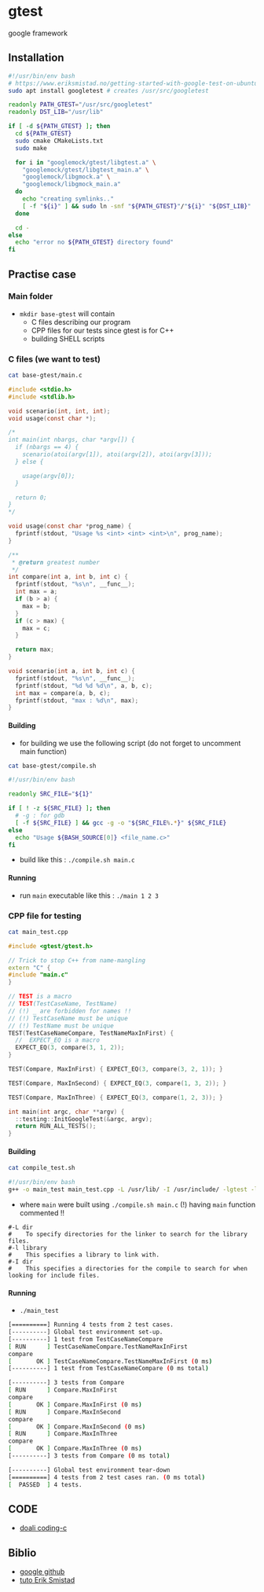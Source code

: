 # gtest 

google framework

## Installation

```bash
#!/usr/bin/env bash
# https://www.eriksmistad.no/getting-started-with-google-test-on-ubuntu/
sudo apt install googletest # creates /usr/src/googletest

readonly PATH_GTEST="/usr/src/googletest"
readonly DST_LIB="/usr/lib"

if [ -d ${PATH_GTEST} ]; then
  cd ${PATH_GTEST}
  sudo cmake CMakeLists.txt
  sudo make

  for i in "googlemock/gtest/libgtest.a" \
    "googlemock/gtest/libgtest_main.a" \
    "googlemock/libgmock.a" \
    "googlemock/libgmock_main.a"
  do
    echo "creating symlinks.."
    [ -f "${i}" ] && sudo ln -snf "${PATH_GTEST}"/"${i}" "${DST_LIB}"
  done

  cd -
else
  echo "error no ${PATH_GTEST} directory found"
fi
```

## Practise case

### Main folder

- `mkdir base-gtest` will contain 
    - C files describing our program
    - CPP files for our tests since gtest is for C++
    - building SHELL scripts


### C files (we want to test)

```bash
cat base-gtest/main.c
```

```c
#include <stdio.h>
#include <stdlib.h>

void scenario(int, int, int);
void usage(const char *);

/*
int main(int nbargs, char *argv[]) {
  if (nbargs == 4) {
    scenario(atoi(argv[1]), atoi(argv[2]), atoi(argv[3]));
  } else {

    usage(argv[0]);
  }

  return 0;
}
*/

void usage(const char *prog_name) {
  fprintf(stdout, "Usage %s <int> <int> <int>\n", prog_name);
}

/**
 * @return greatest number
 */
int compare(int a, int b, int c) {
  fprintf(stdout, "%s\n", __func__);
  int max = a;
  if (b > a) {
    max = b;
  }
  if (c > max) {
    max = c;
  }

  return max;
}

void scenario(int a, int b, int c) {
  fprintf(stdout, "%s\n", __func__);
  fprintf(stdout, "%d %d %d\n", a, b, c);
  int max = compare(a, b, c);
  fprintf(stdout, "max : %d\n", max);
}
```

#### Building

- for building we use the following script (do not forget to uncomment main function)

```bash
cat base-gtest/compile.sh
```

```bash
#!/usr/bin/env bash

readonly SRC_FILE="${1}"

if [ ! -z ${SRC_FILE} ]; then
  # -g : for gdb
  [ -f ${SRC_FILE} ] && gcc -g -o "${SRC_FILE%.*}" ${SRC_FILE}
else
  echo "Usage ${BASH_SOURCE[0]} <file_name.c>"
fi
```

- build like this : `./compile.sh main.c`

#### Running 

- run `main` executable like this : `./main 1 2 3`

### CPP file for testing

```bash
cat main_test.cpp
```

```cpp
#include <gtest/gtest.h>

// Trick to stop C++ from name-mangling
extern "C" {
#include "main.c"
}

// TEST is a macro
// TEST(TestCaseName, TestName)
// (!) _ are forbidden for names !!
// (!) TestCaseName must be unique
// (!) TestName must be unique
TEST(TestCaseNameCompare, TestNameMaxInFirst) {
  //  EXPECT_EQ is a macro
  EXPECT_EQ(3, compare(3, 1, 2));
}

TEST(Compare, MaxInFirst) { EXPECT_EQ(3, compare(3, 2, 1)); }

TEST(Compare, MaxInSecond) { EXPECT_EQ(3, compare(1, 3, 2)); }

TEST(Compare, MaxInThree) { EXPECT_EQ(3, compare(1, 2, 3)); }

int main(int argc, char **argv) {
  ::testing::InitGoogleTest(&argc, argv);
  return RUN_ALL_TESTS();
}
```

#### Building 

```bash
cat compile_test.sh
```

```bash
#!/usr/bin/env bash
g++ -o main_test main_test.cpp -L /usr/lib/ -I /usr/include/ -lgtest -lpthread
```

- where `main` were built using `./compile.sh main.c` (!) having `main` function commented !!

```text
#-L dir
#    To specify directories for the linker to search for the library files.
#-l library
#    This specifies a library to link with.
#-I dir
#    This specifies a directories for the compile to search for when looking for include files.
```

#### Running

- `./main_test`

```bash
[==========] Running 4 tests from 2 test cases.
[----------] Global test environment set-up.
[----------] 1 test from TestCaseNameCompare
[ RUN      ] TestCaseNameCompare.TestNameMaxInFirst
compare
[       OK ] TestCaseNameCompare.TestNameMaxInFirst (0 ms)
[----------] 1 test from TestCaseNameCompare (0 ms total)

[----------] 3 tests from Compare
[ RUN      ] Compare.MaxInFirst
compare
[       OK ] Compare.MaxInFirst (0 ms)
[ RUN      ] Compare.MaxInSecond
compare
[       OK ] Compare.MaxInSecond (0 ms)
[ RUN      ] Compare.MaxInThree
compare
[       OK ] Compare.MaxInThree (0 ms)
[----------] 3 tests from Compare (0 ms total)

[----------] Global test environment tear-down
[==========] 4 tests from 2 test cases ran. (0 ms total)
[  PASSED  ] 4 tests.
```

## CODE

- [doali coding-c](https://github.com/doali/coding/tree/master/c/coding/ut/gtest/using_plain_gcc)

## Biblio

- [google github](https://github.com/google/googletest/blob/master/googletest/samples/sample1_unittest.cc)
- [tuto Erik Smistad](https://www.eriksmistad.no/getting-started-with-google-test-on-ubuntu/)
